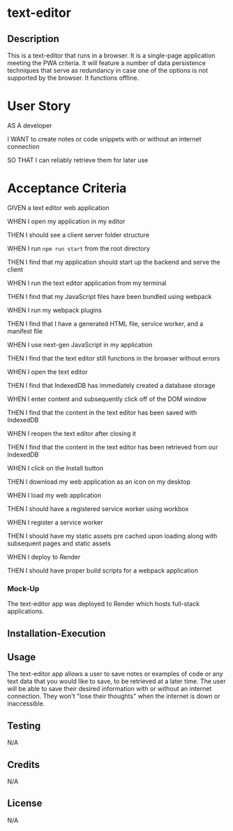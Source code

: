 # text-editor

## Description
This is a text-editor that runs in a browser. It is a single-page application meeting the PWA criteria. It will feature a number of data persistence techniques that serve as redundancy in case one of the options is not supported by the browser. It functions offline.

# User Story
AS A developer

I WANT to create notes or code snippets with or without an internet connection

SO THAT I can reliably retrieve them for later use

# Acceptance Criteria
GIVEN a text editor web application

WHEN I open my application in my editor

THEN I should see a client server folder structure

WHEN I run `npm run start` from the root directory

THEN I find that my application should start up the backend and serve the client

WHEN I run the text editor application from my terminal

THEN I find that my JavaScript files have been bundled using webpack

WHEN I run my webpack plugins

THEN I find that I have a generated HTML file, service worker, and a manifest file

WHEN I use next-gen JavaScript in my application

THEN I find that the text editor still functions in the browser without errors

WHEN I open the text editor

THEN I find that IndexedDB has immediately created a database storage

WHEN I enter content and subsequently click off of the DOM window

THEN I find that the content in the text editor has been saved with IndexedDB

WHEN I reopen the text editor after closing it

THEN I find that the content in the text editor has been retrieved from our IndexedDB

WHEN I click on the Install button

THEN I download my web application as an icon on my desktop

WHEN I load my web application

THEN I should have a registered service worker using workbox

WHEN I register a service worker

THEN I should have my static assets pre cached upon loading along with subsequent pages and static assets

WHEN I deploy to Render

THEN I should have proper build scripts for a webpack application

### Mock-Up
The text-editor app was deployed to Render which hosts full-stack applications. 


## Installation-Execution


## Usage
The text-editor app allows a user to save notes or examples of code or any text data that you would like to save, to be retrieved at a later time. The user will be able to save their desired information with or without an internet connection. They won't "lose their thoughts" when the internet is down or inaccessible.

## Testing
N/A

## Credits
N/A

## License
N/A
